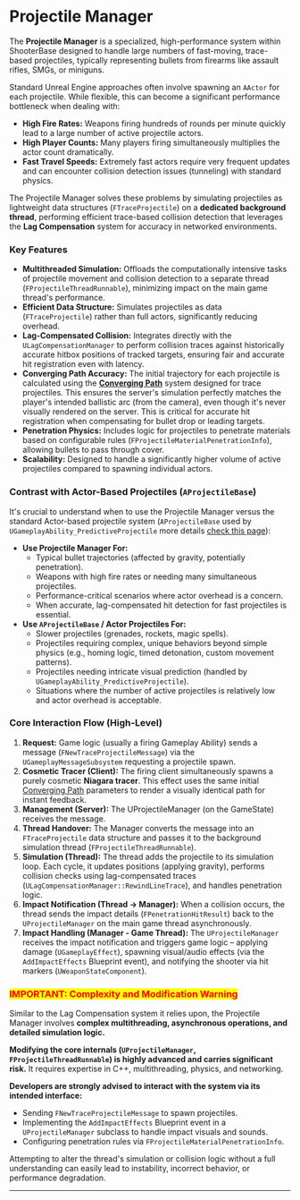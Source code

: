 # Projectile Manager

The **Projectile Manager** is a specialized, high-performance system within ShooterBase designed to handle large numbers of fast-moving, trace-based projectiles, typically representing bullets from firearms like assault rifles, SMGs, or miniguns.

Standard Unreal Engine approaches often involve spawning an `AActor` for each projectile. While flexible, this can become a significant performance bottleneck when dealing with:

* **High Fire Rates:** Weapons firing hundreds of rounds per minute quickly lead to a large number of active projectile actors.
* **High Player Counts:** Many players firing simultaneously multiplies the actor count dramatically.
* **Fast Travel Speeds:** Extremely fast actors require very frequent updates and can encounter collision detection issues (tunneling) with standard physics.

The Projectile Manager solves these problems by simulating projectiles as lightweight data structures (`FTraceProjectile`) on a **dedicated background thread**, performing efficient trace-based collision detection that leverages the **Lag Compensation** system for accuracy in networked environments.

### Key Features

* **Multithreaded Simulation:** Offloads the computationally intensive tasks of projectile movement and collision detection to a separate thread (`FProjectileThreadRunnable`), minimizing impact on the main game thread's performance.
* **Efficient Data Structure:** Simulates projectiles as data (`FTraceProjectile`) rather than full actors, significantly reducing overhead.
* **Lag-Compensated Collision:** Integrates directly with the `ULagCompensationManager` to perform collision traces against historically accurate hitbox positions of tracked targets, ensuring fair and accurate hit registration even with latency.
* **Converging Path Accuracy:** The initial trajectory for each projectile is calculated using the [**Converging Path**](../weapons/projectile-system/converging-path-system.md) system designed for trace projectiles. This ensures the server's simulation perfectly matches the player's intended ballistic arc (from the camera), even though it's never visually rendered on the server. This is critical for accurate hit registration when compensating for bullet drop or leading targets.
* **Penetration Physics:** Includes logic for projectiles to penetrate materials based on configurable rules (`FProjectileMaterialPenetrationInfo`), allowing bullets to pass through cover.
* **Scalability:** Designed to handle a significantly higher volume of active projectiles compared to spawning individual actors.

### Contrast with Actor-Based Projectiles (`AProjectileBase`)

It's crucial to understand when to use the Projectile Manager versus the standard Actor-based projectile system (`AProjectileBase` used by `UGameplayAbility_PredictiveProjectile` more details [check this page](when-to-use-projectile-manager-vs-actor-projectiles.md)):

* **Use Projectile Manager For:**
  * Typical bullet trajectories (affected by gravity, potentially penetration).
  * Weapons with high fire rates or needing many simultaneous projectiles.
  * Performance-critical scenarios where actor overhead is a concern.
  * When accurate, lag-compensated hit detection for fast projectiles is essential.
* **Use `AProjectileBase` / Actor Projectiles For:**
  * Slower projectiles (grenades, rockets, magic spells).
  * Projectiles requiring complex, unique behaviors beyond simple physics (e.g., homing logic, timed detonation, custom movement patterns).
  * Projectiles needing intricate visual prediction (handled by `UGameplayAbility_PredictiveProjectile`).
  * Situations where the number of active projectiles is relatively low and actor overhead is acceptable.

### Core Interaction Flow (High-Level)

1. **Request:** Game logic (usually a firing Gameplay Ability) sends a message (`FNewTraceProjectileMessage`) via the `UGameplayMessageSubsystem` requesting a projectile spawn.
2. **Cosmetic Tracer (Client):** The firing client simultaneously spawns a purely cosmetic **Niagara tracer**. This effect uses the same initial [Converging Path](../weapons/projectile-system/converging-path-system.md) parameters to render a visually identical path for instant feedback.
3. **Management (Server):** The UProjectileManager (on the GameState) receives the message.
4. **Thread Handover:** The Manager converts the message into an `FTraceProjectile` data structure and passes it to the background simulation thread (`FProjectileThreadRunnable`).
5. **Simulation (Thread):** The thread adds the projectile to its simulation loop. Each cycle, it updates positions (applying gravity), performs collision checks using lag-compensated traces (`ULagCompensationManager::RewindLineTrace`), and handles penetration logic.
6. **Impact Notification (Thread -> Manager):** When a collision occurs, the thread sends the impact details (`FPenetrationHitResult`) back to the `UProjectileManager` on the main game thread asynchronously.
7. **Impact Handling (Manager - Game Thread):** The `UProjectileManager` receives the impact notification and triggers game logic – applying damage (`UGameplayEffect`), spawning visual/audio effects (via the `AddImpactEffects` Blueprint event), and notifying the shooter via hit markers (`UWeaponStateComponent`).

### <mark style="color:red;">IMPORTANT: Complexity and Modification Warning</mark>

Similar to the Lag Compensation system it relies upon, the Projectile Manager involves **complex multithreading, asynchronous operations, and detailed simulation logic.**

**Modifying the core internals (`UProjectileManager`, `FProjectileThreadRunnable`) is highly advanced and carries significant risk.** It requires expertise in C++, multithreading, physics, and networking.

**Developers are strongly advised to interact with the system via its intended interface:**

* Sending `FNewTraceProjectileMessage` to spawn projectiles.
* Implementing the `AddImpactEffects` Blueprint event in a `UProjectileManager` subclass to handle impact visuals and sounds.
* Configuring penetration rules via `FProjectileMaterialPenetrationInfo`.

Attempting to alter the thread's simulation or collision logic without a full understanding can easily lead to instability, incorrect behavior, or performance degradation.

***
